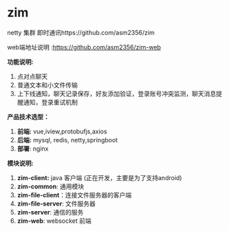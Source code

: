 # zim
netty 集群 即时通讯https://github.com/asm2356/zim

web端地址说明 :https://github.com/asm2356/zim-web

**功能说明:**

1. 点对点聊天
2. 普通文本和小文件传输
3. 上下线通知，聊天记录保存，好友添加验证，登录账号冲突监测，聊天消息提醒通知，登录重试机制

**产品技术选型：**

1. **前端:**  vue,iview,protobufjs,axios
2. **后端:**  mysql, redis, netty,springboot
3. **部署**:  nginx

**模块说明:**

1. **zim-client:**  java 客户端 (正在开发，主要是为了支持android)
2. **zim-common**: 通用模块
3. **zim-file-client**：连接文件服务器的客户端
4. **zim-file-server**: 文件服务器
5. **zim-server**: 通信的服务
6. **zim-web**: websocket 前端



